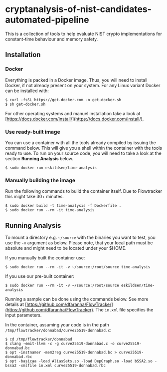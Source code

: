 # cryptanalysis-of-nist-candidates-automated-pipeline
This is a collection of tools to help evaluate NIST crypto implementations for constant-time behaviour and memory safety.

## Installation
### Docker
Everything is packed in a Docker image. Thus, you will need to install Docker, if not already present on your system. For any Linux variant Docker can be installed with:
```
$ curl -fsSL https://get.docker.com -o get-docker.sh
$ sh get-docker.sh
```

For other operating systems and manuel installation take a look at [https://docs.docker.com/install/](https://docs.docker.com/install/).

### Use ready-built image
You can use a container with all the tools already compiled by issuing the command below. This will give you a shell within the container with the tools ready to use. To run on your source code, you will need to take a look at the section **Running Analysis** below.
```
$ sudo docker run eskildsen/time-analysis
```


### Manually building the image
Run the following commands to build the container itself. Due to Flowtracker this might take 30+ minutes.
```
$ sudo docker build -t time-analysis -f Dockerfile .
$ sudo docker run --rm -it time-analysis
```


## Running Analysis
To mount a directory e.g. `~/source` with the binaries you want to test, you use the `-v` argument as below. Please note, that your local path must be absolute and might need to be located under your $HOME.

If you manually built the container use:
```
$ sudo docker run --rm -it -v ~/source:/root/source time-analysis
```
If you use our pre-built container:

```
$ sudo docker run --rm -it -v ~/source:/root/source eskildsen/time-analysis
```

Running a sample can be done using the commands below. See more details at [https://github.com/dfaranha/FlowTracker](https://github.com/dfaranha/FlowTracker). The `in.xml` file specifies the input parameters.

In the container, assuming your code is in the path `/tmp/flowtracker/donnabad/curve25519-donnabad.c`:
```
$ cd /tmp/flowtracker/donnabad
$ clang -emit-llvm -c -g curve25519-donnabad.c -o curve25519-donnabad.bc
$ opt -instnamer -mem2reg curve25519-donnabad.bc > curve25519-donnabad.rbc
$ opt -basicaa -load AliasSets.so -load DepGraph.so -load bSSA2.so -bssa2 -xmlfile in.xml curve25519-donnabad.rbc
```
